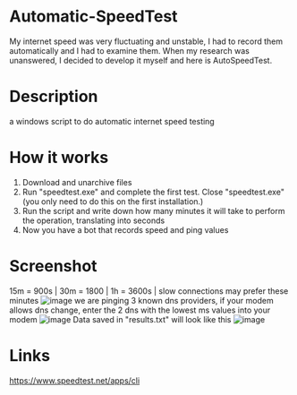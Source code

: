 # Automatic-SpeedTest
My internet speed was very fluctuating and unstable, I had to record them automatically and I had to examine them. When my research was unanswered, I decided to develop it myself and here is AutoSpeedTest.

# Description
a windows script to do automatic internet speed testing

# How it works
1. Download and unarchive files 
2. Run "speedtest.exe" and complete the first test. Close "speedtest.exe" (you only need to do this on the first installation.)
3. Run the script and write down how many minutes it will take to perform the operation, translating into seconds
4. Now you have a bot that records speed and ping values

# Screenshot
15m = 900s | 30m = 1800 | 1h = 3600s | slow connections may prefer these minutes
![image](https://user-images.githubusercontent.com/109820430/212128844-448e0326-68f5-4d9a-b04e-956f4753b77a.png)
we are pinging 3 known dns providers, if your modem allows dns change, enter the 2 dns with the lowest ms values into your modem
![image](https://user-images.githubusercontent.com/109820430/212129088-adc1f0cc-8837-422a-87cb-5e4f1d1e366e.png)
Data saved in "results.txt" will look like this
![image](https://user-images.githubusercontent.com/109820430/212130399-040a95a7-e876-439d-b5be-a83f398d75f1.png)

# Links
https://www.speedtest.net/apps/cli


